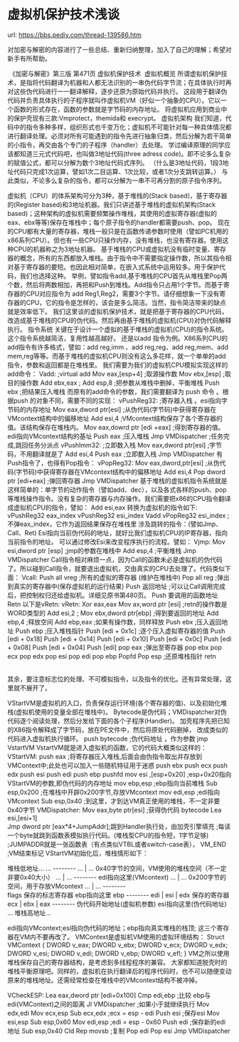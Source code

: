 # 虚拟机保护技术浅谈

url: https://bbs.pediy.com/thread-139586.htm



对加密与解密的内容进行了一些总结、重新归纳整理，加入了自己的理解；希望对新手有所帮助。

​                      《加密与解密》第三版 第471页
虚拟机保护技术
​    虚拟机概览
   所谓虚拟机保护技术，是指将代码翻译为机器和人都无法识别的一串伪代码字节流；在具体执行时再对这些伪代码进行一一翻译解释，逐步还原为原始代码并执行。
   这段用于翻译伪代码并负责具体执行的子程序就叫作虚拟机VM（好似一个抽象的CPU）。它以一个函数的形式存在，函数的参数就是字节码的内存地址。
   将虚拟机应用到商业中的保护壳现有三款:Vmprotect，themida和 execrypt。
虚拟机架构
   我们知道，代码中的指令多种多样，组织形式也千变万化；虚拟机不可能针对每一种具体情况都进行翻译处理。必须对所有可能遇到的指令先进行抽象归类，然后分解为若干简单的小指令，再交由各个专门的子程序（handler）去处理。
   学过编译原理的同学应该都知道三元式代码吧，也叫做3地址代码(three adress code)。即不论多么复杂的赋值公式，都可以分解为数个3地址代码式序列。
  （什么是3地址代码，1段3地址代码只完成1次运算，譬如1次二目运算、1次比较，或者1次分支跳转运算。）
   与此类似，不论多么复杂的指令，都可以分解为一串不可再分割的原子指令序列。

   虚拟机（CPU）的体系架构可分为3种，基于堆栈的(Stack based)，基于寄存器的(Register based)和3地址机器。我们只讲述基于堆栈的虚拟机架构(Stack based)；这种架构的虚拟机需要频繁操作堆栈，其使用的虚拟寄存器(虚拟的eax、ebx等等)保存在堆栈中；每个原子指令的handler都需要push、pop。
   现在的CPU都有大量的寄存器，堆栈一般只是在函数传递参数时使用（譬如PC机用的x86系列CPU）。但也有一些CPU只操作内存，没有堆栈，也没有寄存器。使用这种CPU的机器称之为3地址机器。
   基于堆栈的CPU或虚拟机没有临时变量、寄存器的概念，所有的东西都放入堆栈。由于指令中不需要指定操作数，所以其指令相对基于寄存器的要短。也因此相对简单，在嵌入式系统中运用较多。用于保护代码，我们也选择这种。
   举例，譬如指令add,基于堆栈的CPU首先从堆栈里Pop两个数，然后将两数相加，再把和Push到堆栈。Add指令只占用1个字节。而基于寄存器的CPU对应指令为 add Reg1,Reg2，需要3个字节。请仔细想象一下没有寄存器的CPU，它的指令是怎样的，该会是多么简洁。当然，指令简洁带来的缺点就是效率低下。
   我们这里谈的虚拟机保护技术，就是把基于寄存器的CPU代码，改造成基于堆栈的CPU的伪代码。然后再由基于堆栈的虚拟机(CPU)对伪代码解释执行。
指令系统
   关键在于设计一个虚拟的基于堆栈的虚拟机(CPU)的指令系统。这个指令系统越简洁，复用性越高越好。
   还是以add 指令为例。X86系列CPU的add指令有许多格式，譬如：add reg,imm 、add reg,reg、add reg,mem、add mem,reg等等。而基于堆栈的虚拟机CPU则没有这么多花样，就一个单单的add指令，参数和返回都是在堆栈里。
   我们需要为我们的虚拟机CPU模拟实现这样的add命令：
Vadd:                  ;virtual add
     Mov eax,[esp+4]      ;取源操作数
     Mov ebx,[esp]        ;取目的操作数
     Add ebx,eax         ;
     Add esp,8          ;把参数从堆栈中删掉，平衡堆栈
     Push ebx           ;把结果压入堆栈
    而原有的add命令的参数，我们需要翻译为 push 命令 。根据push 的对象不同，需要不同的实现：
vPushReg32:              ;寄存器入栈 。esi指向字节码的内存地址
    Mov eax,dword ptr[esi]   ;从伪代码(字节码)中获得寄存器在VMcontext结构中的偏移地址
    Add esi,4            ;VMcontext结构保存了各个寄存器的值。该结构保存在堆栈内。
    Mov eax,dowrd ptr [edi +eax]  ;得到寄存器的值。edi指向VMcontext结构的基址
    Push eax             ;压入堆栈
    Jmp VMDispatcher        ;任务完成,跳回任务分派点
vPushImm32:               ;立即数入栈
    Mov eax,dword ptr[esi]    ;字节码，不用翻译就是了
    Add esi,4
    Push eax             ;立即数入栈
    Jmp VMDispatcher
   有Push指令了，也得有Pop指令：
vPopReg32:
    Mov eax,dword,ptr[esi]   ;从伪代码(字节码)中获得寄存器在VMcontext结构中的偏移地址
    Add esi,4
    Pop dword ptr [edi+eax]  ;弹回寄存器
    Jmp VMDispatcher
    基于堆栈的虚拟机指令系统就是这样简单的：单字节的动作指令（譬如add、dec），以及各式各样的push、pop等堆栈操作指令。没有复杂的寄存器与内存操作。我们需要把x86的CPU指令翻译成虚拟机CPU的指令，譬如：
      Add esi,eax
    转换为虚拟机的指令如下:
      vPushReg32 eax_index
      vPushReg32 esi_index
      Vadd
      vPopReg32 esi_index    ;不弹eax_index，它作为返回结果保存在堆栈里
    涉及跳转的指令：(譬如Jmp、Call、Ret)
    Esi指向当前伪代码的地址，就好比我们虚拟机CPU的IP寄存器，指向当前指令的地址。
    可以通过修改Esi来改变程序执行的流程。譬如：
Vjmp:
   Mov esi,dword ptr [esp]  ;jmp的参数在堆栈中
   Add esp,4           ;平衡堆栈
   Jmp VMDispatcher
    Call指令相对麻烦一点，因为Call的函数未必是虚拟机的伪代码了。所以碰到Call指令，就要退出虚拟机，交由真实的CPU去处理了。代码类似下面：
Vcall:
   Push all vreg        ;所有的虚拟的寄存器 (维护在堆栈中)
   Pop all reg        ;弹出到真实的寄存器中(保存虚拟机的运行结果)
   Push 返回地址        ;可以让Call调用完成后，把控制权归还给虚拟机。详细见原书第480页。
   Push 要调用的函数地址
   Retn
  以下是vRetn:
vRetn:
   Xor eax,eax
   Mov ax,word ptr [esi]   ;retn的操作数是WORD类型的
   Add esi,2           ;
   Mov ebx,dword ptr[ebp]  ;得到要返回的地址
   Add ebp,4           ;释放空间
   Add ebp,eax          ;如果有操作数，同样释放
   Push ebx            ;压入返回地址
   Push ebp            ;压入堆栈指针
   Push [edi + 0x1c]      ;逐个压入虚拟寄存器的值
   Push [edi + 0x18]
   Push [edi + 0x14]
   Push [edi + 0x10]
   Push [edi + 0x0c]
   Push [edi + 0x08]
   Push [edi + 0x04]
   Push [edi]
   pop eax            ;弹出至寄存器
   pop ebx
   pop ecx
   pop edx
   pop esi
   pop edi
   pop ebp
   Popfd
   Pop esp            ;还原堆栈指针
   retn

​      
​    其余，要注意标志位的处理、不可模拟指令，以及指令的优化。还有异常处理，这里就不展开了。
  

   VStartVM是虚拟机的入口，负责保存运行环境(各个寄存器的值)、以及初始化堆栈(虚拟机使用的变量全部在堆栈中)。
   Bytecode是伪代码；VMDispatcher对伪代码逐个阅读处理，然后分发给下面的各个子程序(Handler)。
   加壳程序先把已知的X86指令解释成了字节码，放在PE文件中，然后将原处代码删掉，
     改成类似的代码进入虚拟机执行循环。
      push bytecode      ;伪代码地址 ，作为参数
      jmp  VstartVM
      VstartVM就是进入虚拟机的函数，它的代码大概类似这样的：
VStartVM:
  push eax  ;将寄存器压入堆栈,后面会由伪指令取出并存放到VMContext中;此处也可以加入一些随机特征用于迷惑
  push ebx
  push ecx
  push edx
  push esi
  push edi
  push ebp
  pushfd
  mov esi ,[esp+0x20]  ;esp+0x20指向VStartVM的参数,即伪代码的内存地址
  mov ebp,esp       ;ebp指向当前堆栈
  Sub esp,0x200      ;在堆栈中开辟0x200字节,存放VMcontext
  mov edi,esp       ;edi指向VMcontext
  Sub esp,0x40      ;到这里，才到达VM真正使用的堆栈，不一定非要0x40字节
VMDispatcher:
    Mov eax,byte ptr[esi] ;获得伪代码 bytecode
    Lea esi,[esi+1]      
    Jmp dword ptr [eax*4+JumpAddr];跳到Handler执行处，由加壳引擎填充
                        ;每读一个byte就跳到函数表模拟执行代码。(堆栈型CPU的指令短，1字节足够)
                          ;JUMPADDR就是一张函数表（有点类似VTBL或者switch-case表），
VM_END                  ;VM结束标记
VStartVM初始化后，堆栈情形如下：

 堆栈低地址...
 ... --------
 ...  |
 ... 0x40字节的空间，VM使用的堆栈空间（不一定非要0x40大小）
 ...  |
 ... --------                    edi指向这里(VMcontext)
 ...  |
 ... 0x200字节的空间，用于存放VMcontext
 ...  |
 ... --------                    
 flags 保存的标志寄存器              ebp指向这里
 ebp --------
 edi   |
 esi   |
 edx  保存的寄存器
 ecx   |
 ebx   |
 eax --------
 伪代码开始地址(虚拟机参数)            esi指向这里(伪代码地址)
 ...
 堆栈高地址...
 
 edi指向VMcontext;esi指向伪代码的地址；ebp指向真实堆栈的栈顶; 这三个寄存器在VM内不要再改了。
 VMContext是虚拟机VM使用的虚拟环境结构：
   Struct VMContext
    {
        DWORD v_eax;
        DWORD v_ebx;
        DWORD v_ecx;
        DWORD v_edx;
        DWORD v_esi;
        DWORD v_edi;
        DWORD v_ebp;
        DWORD v_efl;
     }
  VM之所以使用堆栈保存自己的寄存器结构，是考虑到多线程程序的兼容。
  大家都知道脱壳时的堆栈平衡原理吧。同样的，虚拟机在执行翻译后的程序代码时，也不可以随便变动原来的堆栈地址。还需经常检查在堆栈中的VMcontext结构不被冲掉。

VCheckESP:
    Lea eax,dword ptr [edi+0x100]
    Cmp edi,ebp              ;比较 ebp与edi(VMContext)之间的距离
    Jl VMDispatcher           ;如果小于就继续执行
    Mov edx,edi
    Mov ecx,esp
    Sub ecx,edx              ;ecx = esp - edi
    Push esi                ;保存esi
    Mov esi,esp
    Sub esp,0x60
    Mov edi,esp              ;edi = esp - 0x60
    Push edi                ;保存新的edi地址
    Sub esp,0x40
    Cld
    Rep movsb                ;复制
    Pop edi
    Pop esi
  Jmp VMDispatcher